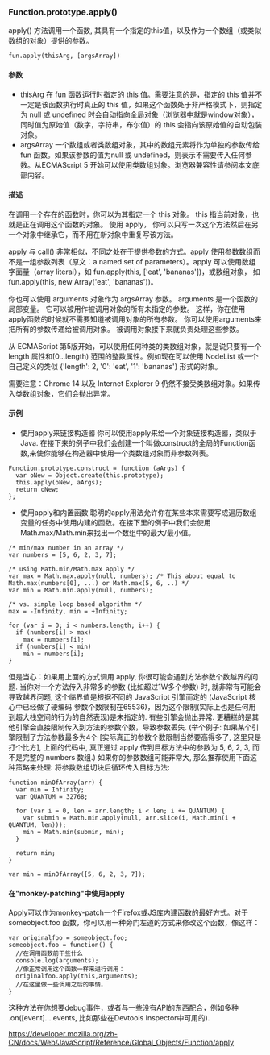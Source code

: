 ### Function.prototype.apply()
apply() 方法调用一个函数, 其具有一个指定的this值，以及作为一个数组（或类似数组的对象）提供的参数。  
```
fun.apply(thisArg, [argsArray])
```
#### 参数

 - thisArg
在 fun 函数运行时指定的 this 值。需要注意的是，指定的 this 值并不一定是该函数执行时真正的 this 值，如果这个函数处于非严格模式下，则指定为 null 或 undefined 时会自动指向全局对象（浏览器中就是window对象），同时值为原始值（数字，字符串，布尔值）的 this 会指向该原始值的自动包装对象。
 - argsArray
一个数组或者类数组对象，其中的数组元素将作为单独的参数传给 fun 函数。如果该参数的值为null 或 undefined，则表示不需要传入任何参数。从ECMAScript 5 开始可以使用类数组对象。浏览器兼容性请参阅本文底部内容。
 
#### 描述

在调用一个存在的函数时，你可以为其指定一个 this 对象。 this 指当前对象，也就是正在调用这个函数的对象。 使用 apply， 你可以只写一次这个方法然后在另一个对象中继承它，而不用在新对象中重复写该方法。  

apply 与 call() 非常相似，不同之处在于提供参数的方式。apply 使用参数数组而不是一组参数列表（原文：a named set of parameters）。apply 可以使用数组字面量（array literal），如 fun.apply(this, ['eat', 'bananas'])，或数组对象， 如  fun.apply(this, new Array('eat', 'bananas'))。  

你也可以使用 arguments  对象作为 argsArray 参数。 arguments 是一个函数的局部变量。 它可以被用作被调用对象的所有未指定的参数。 这样，你在使用apply函数的时候就不需要知道被调用对象的所有参数。 你可以使用arguments来把所有的参数传递给被调用对象。 被调用对象接下来就负责处理这些参数。  

从 ECMAScript 第5版开始，可以使用任何种类的类数组对象，就是说只要有一个 length 属性和[0...length) 范围的整数属性。例如现在可以使用 NodeList 或一个自己定义的类似 {'length': 2, '0': 'eat', '1': 'bananas'} 形式的对象。  

需要注意：Chrome 14 以及 Internet Explorer 9 仍然不接受类数组对象。如果传入类数组对象，它们会抛出异常。  

#### 示例
 - 使用apply来链接构造器
你可以使用apply来给一个对象链接构造器，类似于Java. 在接下来的例子中我们会创建一个叫做construct的全局的Function函数,来使你能够在构造器中使用一个类数组对象而非参数列表。  
```
Function.prototype.construct = function (aArgs) {
  var oNew = Object.create(this.prototype);
  this.apply(oNew, aArgs);
  return oNew;
};
```
 - 使用apply和内置函数
 聪明的apply用法允许你在某些本来需要写成遍历数组变量的任务中使用内建的函数。在接下里的例子中我们会使用Math.max/Math.min来找出一个数组中的最大/最小值。
```
/* min/max number in an array */
var numbers = [5, 6, 2, 3, 7];

/* using Math.min/Math.max apply */
var max = Math.max.apply(null, numbers); /* This about equal to Math.max(numbers[0], ...) or Math.max(5, 6, ..) */
var min = Math.min.apply(null, numbers);

/* vs. simple loop based algorithm */
max = -Infinity, min = +Infinity;

for (var i = 0; i < numbers.length; i++) {
  if (numbers[i] > max)
    max = numbers[i];
  if (numbers[i] < min) 
    min = numbers[i];
}
```
但是当心：如果用上面的方式调用 apply, 你很可能会遇到方法参数个数越界的问题. 当你对一个方法传入非常多的参数 (比如超过1W多个参数) 时, 就非常有可能会导致越界问题, 这个临界值是根据不同的 JavaScript 引擎而定的 (JavaScript 核心中已经做了硬编码  参数个数限制在65536)，因为这个限制(实际上也是任何用到超大栈空间的行为的自然表现)是未指定的. 有些引擎会抛出异常.  更糟糕的是其他引擎会直接限制传入到方法的参数个数，导致参数丢失. (举个例子: 如果某个引擎限制了方法参数最多为4个 [实际真正的参数个数限制当然要高得多了, 这里只是打个比方], 上面的代码中, 真正通过 apply 传到目标方法中的参数为 5, 6, 2, 3, 而不是完整的 numbers 数组.) 如果你的参数数组可能非常大, 那么推荐使用下面这种策略来处理: 将参数数组切块后循环传入目标方法:
```
function minOfArray(arr) {
  var min = Infinity;
  var QUANTUM = 32768;

  for (var i = 0, len = arr.length; i < len; i += QUANTUM) {
    var submin = Math.min.apply(null, arr.slice(i, Math.min(i + QUANTUM, len)));
    min = Math.min(submin, min);
  }

  return min;
}

var min = minOfArray([5, 6, 2, 3, 7]);
```
#### 在"monkey-patching"中使用apply
Apply可以作为monkey-patch一个Firefox或JS库内建函数的最好方式。对于someobject.foo 函数，你可以用一种旁门左道的方式来修改这个函数，像这样：
```
var originalfoo = someobject.foo;
someobject.foo = function() {
  //在调用函数前干些什么
  console.log(arguments);
  //像正常调用这个函数一样来进行调用：
  originalfoo.apply(this,arguments);
  //在这里做一些调用之后的事情。
}
```    
这种方法在你想要debug事件，或者与一些没有API的东西配合，例如多种 .on([event]... events, 比如那些在Devtools Inspector中可用的).

https://developer.mozilla.org/zh-CN/docs/Web/JavaScript/Reference/Global_Objects/Function/apply